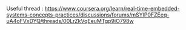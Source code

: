 Useful thread : https://www.coursera.org/learn/real-time-embedded-systems-concepts-practices/discussions/forums/mSYlP0FZEeq-uA4oFVxDYQ/threads/00LrZkVqEeuMTgp9iO798w